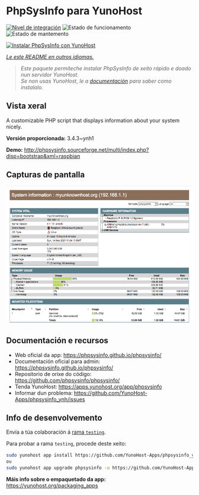<!--
NOTA: Este README foi creado automáticamente por <https://github.com/YunoHost/apps/tree/master/tools/readme_generator>
NON debe editarse manualmente.
-->

# PhpSysInfo para YunoHost

[![Nivel de integración](https://dash.yunohost.org/integration/phpsysinfo.svg)](https://ci-apps.yunohost.org/ci/apps/phpsysinfo/) ![Estado de funcionamento](https://ci-apps.yunohost.org/ci/badges/phpsysinfo.status.svg) ![Estado de mantemento](https://ci-apps.yunohost.org/ci/badges/phpsysinfo.maintain.svg)

[![Instalar PhpSysInfo con YunoHost](https://install-app.yunohost.org/install-with-yunohost.svg)](https://install-app.yunohost.org/?app=phpsysinfo)

*[Le este README en outros idiomas.](./ALL_README.md)*

> *Este paquete permíteche instalar PhpSysInfo de xeito rápido e doado nun servidor YunoHost.*  
> *Se non usas YunoHost, le a [documentación](https://yunohost.org/install) para saber como instalalo.*

## Vista xeral

A customizable PHP script that displays information about your system nicely.


**Versión proporcionada:** 3.4.3~ynh1

**Demo:** <http://phpsysinfo.sourceforge.net/multi/index.php?disp=bootstrap&xml=raspbian>

## Capturas de pantalla

![Captura de pantalla de PhpSysInfo](./doc/screenshots/screenshot.png)

## Documentación e recursos

- Web oficial da app: <https://phpsysinfo.github.io/phpsysinfo/>
- Documentación oficial para admin: <https://phpsysinfo.github.io/phpsysinfo/>
- Repositorio de orixe do código: <https://github.com/phpsysinfo/phpsysinfo/>
- Tenda YunoHost: <https://apps.yunohost.org/app/phpsysinfo>
- Informar dun problema: <https://github.com/YunoHost-Apps/phpsysinfo_ynh/issues>

## Info de desenvolvemento

Envía a túa colaboración á [rama `testing`](https://github.com/YunoHost-Apps/phpsysinfo_ynh/tree/testing).

Para probar a rama `testing`, procede deste xeito:

```bash
sudo yunohost app install https://github.com/YunoHost-Apps/phpsysinfo_ynh/tree/testing --debug
ou
sudo yunohost app upgrade phpsysinfo -u https://github.com/YunoHost-Apps/phpsysinfo_ynh/tree/testing --debug
```

**Máis info sobre o empaquetado da app:** <https://yunohost.org/packaging_apps>
